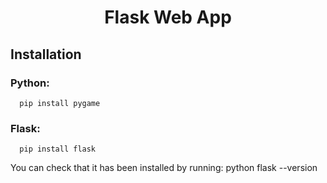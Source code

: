 <h1 align="center"> Flask Web App</h1>

 ## Installation
 
### Python:
      pip install pygame
      
### Flask:
      pip install flask
      
You can check that it has been installed by running:
      python flask --version
